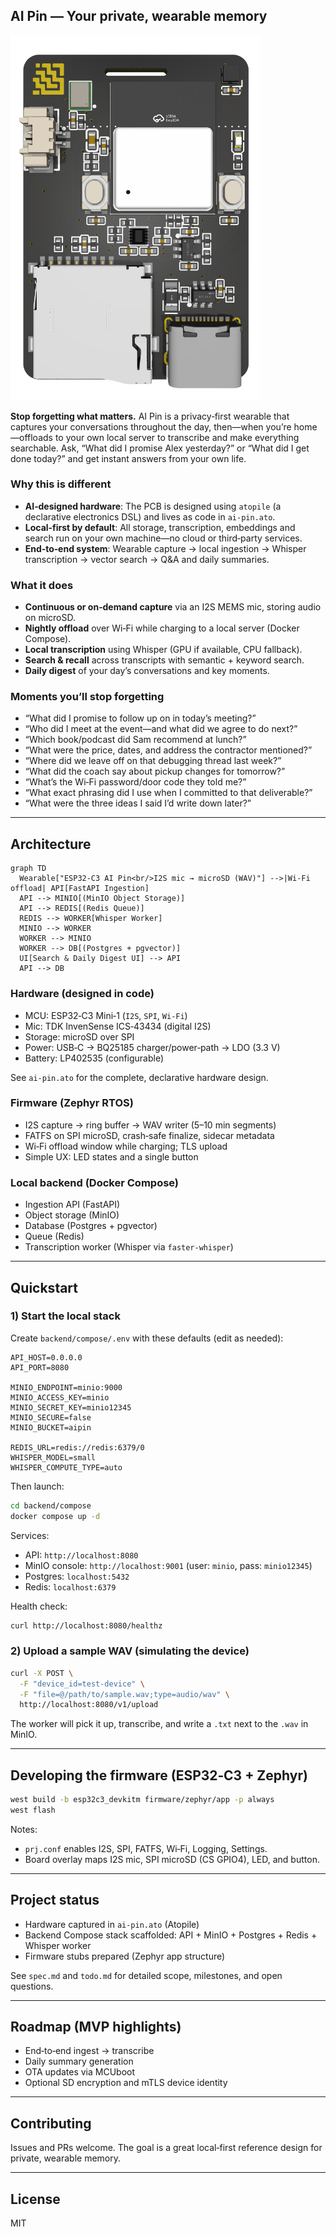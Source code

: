 ## AI Pin — Your private, wearable memory

<img src="front_render.png" alt="AI Pin front render" width="400"/>

**Stop forgetting what matters.** AI Pin is a privacy‑first wearable that captures your conversations throughout the day, then—when you’re home—offloads to your own local server to transcribe and make everything searchable. Ask, “What did I promise Alex yesterday?” or “What did I get done today?” and get instant answers from your own life.

### Why this is different

- **AI‑designed hardware**: The PCB is designed using `atopile` (a declarative electronics DSL) and lives as code in `ai-pin.ato`.
- **Local‑first by default**: All storage, transcription, embeddings and search run on your own machine—no cloud or third‑party services.
- **End‑to‑end system**: Wearable capture → local ingestion → Whisper transcription → vector search → Q&A and daily summaries.

### What it does

- **Continuous or on‑demand capture** via an I2S MEMS mic, storing audio on microSD.
- **Nightly offload** over Wi‑Fi while charging to a local server (Docker Compose).
- **Local transcription** using Whisper (GPU if available, CPU fallback).
- **Search & recall** across transcripts with semantic + keyword search.
- **Daily digest** of your day’s conversations and key moments.

### Moments you’ll stop forgetting

- “What did I promise to follow up on in today’s meeting?”
- “Who did I meet at the event—and what did we agree to do next?”
- “Which book/podcast did Sam recommend at lunch?”
- “What were the price, dates, and address the contractor mentioned?”
- “Where did we leave off on that debugging thread last week?”
- “What did the coach say about pickup changes for tomorrow?”
- “What’s the Wi‑Fi password/door code they told me?”
- “What exact phrasing did I use when I committed to that deliverable?”
- “What were the three ideas I said I’d write down later?”

---

## Architecture

```mermaid
graph TD
  Wearable["ESP32‑C3 AI Pin<br/>I2S mic → microSD (WAV)"] -->|Wi‑Fi offload| API[FastAPI Ingestion]
  API --> MINIO[(MinIO Object Storage)]
  API --> REDIS[(Redis Queue)]
  REDIS --> WORKER[Whisper Worker]
  MINIO --> WORKER
  WORKER --> MINIO
  WORKER --> DB[(Postgres + pgvector)]
  UI[Search & Daily Digest UI] --> API
  API --> DB
```

### Hardware (designed in code)

- MCU: ESP32‑C3 Mini‑1 (`I2S`, `SPI`, `Wi‑Fi`)
- Mic: TDK InvenSense ICS‑43434 (digital I2S)
- Storage: microSD over SPI
- Power: USB‑C → BQ25185 charger/power‑path → LDO (3.3 V)
- Battery: LP402535 (configurable)

See `ai-pin.ato` for the complete, declarative hardware design.

### Firmware (Zephyr RTOS)

- I2S capture → ring buffer → WAV writer (5–10 min segments)
- FATFS on SPI microSD, crash‑safe finalize, sidecar metadata
- Wi‑Fi offload window while charging; TLS upload
- Simple UX: LED states and a single button

### Local backend (Docker Compose)

- Ingestion API (FastAPI)
- Object storage (MinIO)
- Database (Postgres + pgvector)
- Queue (Redis)
- Transcription worker (Whisper via `faster-whisper`)

---

## Quickstart

### 1) Start the local stack

Create `backend/compose/.env` with these defaults (edit as needed):

```env
API_HOST=0.0.0.0
API_PORT=8080

MINIO_ENDPOINT=minio:9000
MINIO_ACCESS_KEY=minio
MINIO_SECRET_KEY=minio12345
MINIO_SECURE=false
MINIO_BUCKET=aipin

REDIS_URL=redis://redis:6379/0
WHISPER_MODEL=small
WHISPER_COMPUTE_TYPE=auto
```

Then launch:

```bash
cd backend/compose
docker compose up -d
```

Services:

- API: `http://localhost:8080`
- MinIO console: `http://localhost:9001` (user: `minio`, pass: `minio12345`)
- Postgres: `localhost:5432`
- Redis: `localhost:6379`

Health check:

```bash
curl http://localhost:8080/healthz
```

### 2) Upload a sample WAV (simulating the device)

```bash
curl -X POST \
  -F "device_id=test-device" \
  -F "file=@/path/to/sample.wav;type=audio/wav" \
  http://localhost:8080/v1/upload
```

The worker will pick it up, transcribe, and write a `.txt` next to the `.wav` in MinIO.

---

## Developing the firmware (ESP32‑C3 + Zephyr)

```bash
west build -b esp32c3_devkitm firmware/zephyr/app -p always
west flash
```

Notes:

- `prj.conf` enables I2S, SPI, FATFS, Wi‑Fi, Logging, Settings.
- Board overlay maps I2S mic, SPI microSD (CS GPIO4), LED, and button.

---

## Project status

- Hardware captured in `ai-pin.ato` (Atopile)
- Backend Compose stack scaffolded: API + MinIO + Postgres + Redis + Whisper worker
- Firmware stubs prepared (Zephyr app structure)

See `spec.md` and `todo.md` for detailed scope, milestones, and open questions.

---

## Roadmap (MVP highlights)

- End‑to‑end ingest → transcribe
- Daily summary generation
- OTA updates via MCUboot
- Optional SD encryption and mTLS device identity

---

## Contributing

Issues and PRs welcome. The goal is a great local‑first reference design for private, wearable memory.

---

## License

MIT
